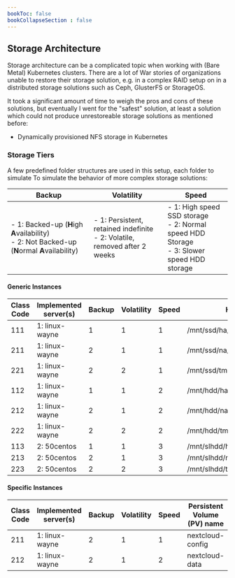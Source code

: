 ```yaml
---
bookToc: false
bookCollapseSection : false
---
```

## Storage Architecture
Storage architecture can be a complicated topic when working with (Bare Metal) Kubernetes clusters.
There are a lot of War stories of organizations unable to restore their storage solution, e.g. in a complex RAID setup on in a distributed storage solutions such as Ceph, GlusterFS or StorageOS.

It took a significant amount of time to weigh the pros and cons of these solutions, but eventually I went for the "safest" solution, at least a solution which could not produce unrestoreable storage solutions as mentioned before:

* Dynamically provisioned NFS storage in Kubernetes

### Storage Tiers
A few predefined folder structures are used in this setup, each folder to simulate To simulate the behavior of more complex storage solutions:

| **B**ackup | **V**olatility | **S**peed |
| ---        | ---            | ---       |
| - 1: Backed-up (**H**igh **A**vailability) <br/> - 2: Not Backed-up (**N**ormal **A**vailability)      | - 1: Persistent, retained indefinite <br/> - 2: Volatile, removed after 2 weeks | - 1: High speed SSD storage <br/> - 2: Normal speed HDD Storage <br/> - 3: Slower speed HDD storage |

#### Generic Instances

| Class Code | Implemented server(s) | **B**ackup | **V**olatility | **S**peed | Hostpath                          | Reclaim   |
| ---        | ---                   | ---        | ---            | ---       | ---                               | ---       |
| 111        | 1: linux-wayne        | 1          | 1              | 1         | /mnt/ssd/ha/<service_name>        | manual    |
| 211        | 1: linux-wayne        | 2          | 1              | 1         | /mnt/ssd/na/<service_name>        | automatic |
| 221        | 1: linux-wayne        | 2          | 2              | 1         | /mnt/ssd/tmp/<service_name>       | automatic |
| 112        | 1: linux-wayne        | 1          | 1              | 2         | /mnt/hdd/ha/<service_name>        | manual    |
| 212        | 1: linux-wayne        | 2          | 1              | 2         | /mnt/hdd/na/<service_name>        | automatic |
| 222        | 1: linux-wayne        | 2          | 2              | 2         | /mnt/hdd/tmp/<service_name>       | automatic |
| 113        | 2: 50centos           | 1          | 1              | 3         | /mnt/slhdd/ha/<service_name>      | manual    |
| 213        | 2: 50centos           | 2          | 1              | 3         | /mnt/slhdd/na/<service_name>      | automatic |
| 223        | 2: 50centos           | 2          | 2              | 3         | /mnt/slhdd/tmp/<service_name>     | automatic |

#### Specific Instances

| Class Code | Implemented server(s) | **B**ackup | **V**olatility | **S**peed | Persistent Volume (PV) name    | Hostpath                          |
| ---        | ---                   | ---        | ---            | ---       | ---                            | ---                               |
| 211        | 1: linux-wayne        | 2          | 1              | 1         | nextcloud-config               | /mnt/ssd/ha/nextcloud/config/     |
| 212        | 1: linux-wayne        | 2          | 1              | 2         | nextcloud-data                 | /mnt/hdd/ha/nextcloud/data/       |
